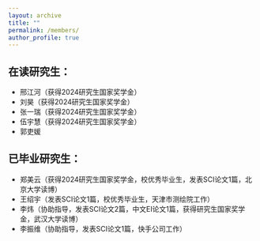 ```yaml
---
layout: archive
title: ""
permalink: /members/
author_profile: true
---
```


## 在读研究生：

* 邢江河（获得2024研究生国家奖学金）
* 刘昊（获得2024研究生国家奖学金）
* 张一瑞（获得2024研究生国家奖学金）
* 伍宇慧（获得2024研究生国家奖学金）
* 郭吏媛

## 已毕业研究生：

* 郑美云（获得2024研究生国家奖学金，校优秀毕业生，发表SCI论文1篇，北京大学读博）
* 王绍宇（发表SCI论文1篇，校优秀毕业生，天津市测绘院工作）
* 李炜（协助指导，发表SCI论文2篇，中文EI论文1篇，获得研究生国家奖学金，武汉大学读博）
* 李振维（协助指导，发表SCI论文1篇，快手公司工作）

